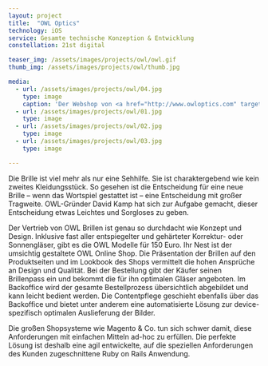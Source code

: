 ```yaml
---
layout: project
title:  "OWL Optics"
technology: iOS
service: Gesamte technische Konzeption & Entwicklung
constellation: 21st digital

teaser_img: /assets/images/projects/owl/owl.gif
thumb_img: /assets/images/projects/owl/thumb.jpg

media:
  - url: /assets/images/projects/owl/04.jpg
    type: image
    caption: 'Der Webshop von <a href="http://www.owloptics.com" target="_blank">Owl Optics</a>'
  - url: /assets/images/projects/owl/01.jpg
    type: image
  - url: /assets/images/projects/owl/02.jpg
    type: image
  - url: /assets/images/projects/owl/03.jpg
    type: image

---
```


Die Brille ist viel mehr als nur eine Sehhilfe. Sie ist charaktergebend wie kein zweites Kleidungsstück. So gesehen ist die Entscheidung für eine neue Brille – wenn das Wortspiel gestattet ist – eine Entscheidung mit großer Tragweite. OWL-Gründer David Kamp hat sich zur Aufgabe gemacht, dieser Entscheidung etwas Leichtes und Sorgloses zu geben.

Der Vertrieb von OWL Brillen ist genau so durchdacht wie Konzept und Design. Inklusive fast aller entspiegelter und gehärteter Korrektur- oder Sonnengläser, gibt es die OWL Modelle für 150 Euro. Ihr Nest ist der umsichtig gestaltete OWL Online Shop.
Die Präsentation der Brillen auf den Produktseiten und im Lookbook des Shops vermittelt die hohen Ansprüche an Design und Qualität. Bei der Bestellung gibt der Käufer seinen Brillenpass ein und bekommt die für ihn optimalen Gläser angeboten. Im Backoffice wird der gesamte Bestellprozess übersichtlich abgebildet und kann leicht bedient werden. Die Contentpflege geschieht ebenfalls über das Backoffice und bietet unter anderem eine automatisierte Lösung zur device-spezifisch optimalen Auslieferung der Bilder.

Die großen Shopsysteme wie Magento & Co. tun sich schwer damit, diese Anforderungen mit einfachen Mitteln ad-hoc zu erfüllen. Die perfekte Lösung ist deshalb eine agil entwickelte, auf die speziellen Anforderungen des Kunden zugeschnittene Ruby on Rails Anwendung.